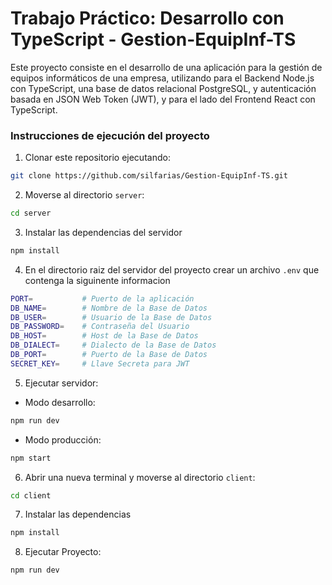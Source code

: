 # Trabajo Práctico: Desarrollo con TypeScript - Gestion-EquipInf-TS

Este proyecto consiste en el desarrollo de una aplicación para la gestión de equipos informáticos de una empresa, utilizando para el Backend Node.js con TypeScript, una base de datos relacional PostgreSQL, y autenticación basada en JSON Web Token (JWT), y para el lado del Frontend React con TypeScript.

### Instrucciones de ejecución del proyecto

1. Clonar este repositorio ejecutando:
```bash
git clone https://github.com/silfarias/Gestion-EquipInf-TS.git
```
2. Moverse al directorio ```server```:
```bash
cd server
```

3. Instalar las dependencias del servidor
```bash
npm install
```

4. En el directorio raiz del servidor del proyecto crear un archivo ```.env``` que contenga la siguinente informacion

```bash
PORT=           # Puerto de la aplicación
DB_NAME=        # Nombre de la Base de Datos
DB_USER=        # Usuario de la Base de Datos
DB_PASSWORD=    # Contraseña del Usuario
DB_HOST=        # Host de la Base de Datos
DB_DIALECT=     # Dialecto de la Base de Datos
DB_PORT=        # Puerto de la Base de Datos
SECRET_KEY=     # Llave Secreta para JWT
```

5. Ejecutar servidor:

- Modo desarrollo:
```bash
npm run dev
```

- Modo producción:
```bash
npm start
```

6. Abrir una nueva terminal y moverse al directorio ```client```:
```bash
cd client
```

7. Instalar las dependencias
```bash
npm install
```

8. Ejecutar Proyecto:
```bash
npm run dev
```